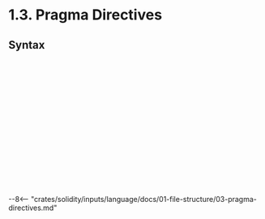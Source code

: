 <!-- This file is generated automatically by infrastructure scripts. Please don't edit by hand. -->

# 1.3. Pragma Directives

## Syntax

```{ .ebnf #PragmaDirective }

```

<pre ebnf-snippet="PragmaDirective" style="display: none;"><a href="#PragmaDirective"><span class="k">PragmaDirective</span></a><span class="o"> = </span><span class="cm">(* pragma_keyword: *)</span><span class="o"> </span><a href="../08-keywords#PragmaKeyword"><span class="k">PRAGMA_KEYWORD</span></a><br /><span class="o">                  </span><span class="cm">(* pragma: *)</span><span class="o"> </span><a href="#Pragma"><span class="k">Pragma</span></a><br /><span class="o">                  </span><span class="cm">(* semicolon: *)</span><span class="o"> </span><a href="../09-punctuation#Semicolon"><span class="k">SEMICOLON</span></a><span class="o">;</span></pre>

```{ .ebnf #Pragma }

```

<pre ebnf-snippet="Pragma" style="display: none;"><a href="#Pragma"><span class="k">Pragma</span></a><span class="o"> = </span><span class="cm">(* variant: *)</span><span class="o"> </span><a href="#ABICoderPragma"><span class="k">ABICoderPragma</span></a><br /><span class="o">       | </span><span class="cm">(* variant: *)</span><span class="o"> </span><a href="#ExperimentalPragma"><span class="k">ExperimentalPragma</span></a><br /><span class="o">       | </span><span class="cm">(* variant: *)</span><span class="o"> </span><a href="#VersionPragma"><span class="k">VersionPragma</span></a><span class="o">;</span></pre>

```{ .ebnf #ABICoderPragma }

```

<pre ebnf-snippet="ABICoderPragma" style="display: none;"><a href="#ABICoderPragma"><span class="k">ABICoderPragma</span></a><span class="o"> = </span><span class="cm">(* abicoder_keyword: *)</span><span class="o"> </span><a href="#AbicoderKeyword"><span class="k">ABICODER_KEYWORD</span></a><br /><span class="o">                 </span><span class="cm">(* version: *)</span><span class="o"> </span><a href="../../05-expressions/06-identifiers#Identifier"><span class="k">IDENTIFIER</span></a><span class="o">;</span></pre>

```{ .ebnf #ExperimentalPragma }

```

<pre ebnf-snippet="ExperimentalPragma" style="display: none;"><a href="#ExperimentalPragma"><span class="k">ExperimentalPragma</span></a><span class="o"> = </span><span class="cm">(* experimental_keyword: *)</span><span class="o"> </span><a href="#ExperimentalKeyword"><span class="k">EXPERIMENTAL_KEYWORD</span></a><br /><span class="o">                     </span><span class="cm">(* feature: *)</span><span class="o"> </span><a href="#ExperimentalFeature"><span class="k">ExperimentalFeature</span></a><span class="o">;</span></pre>

```{ .ebnf #ExperimentalFeature }

```

<pre ebnf-snippet="ExperimentalFeature" style="display: none;"><a href="#ExperimentalFeature"><span class="k">ExperimentalFeature</span></a><span class="o"> = </span><span class="cm">(* variant: *)</span><span class="o"> </span><a href="../../05-expressions/06-identifiers#Identifier"><span class="k">IDENTIFIER</span></a><br /><span class="o">                    | </span><span class="cm">(* variant: *)</span><span class="o"> </span><a href="../../05-expressions/05-strings#StringLiteral"><span class="k">StringLiteral</span></a><span class="o">;</span></pre>

```{ .ebnf #VersionPragma }

```

<pre ebnf-snippet="VersionPragma" style="display: none;"><a href="#VersionPragma"><span class="k">VersionPragma</span></a><span class="o"> = </span><span class="cm">(* solidity_keyword: *)</span><span class="o"> </span><a href="#SolidityKeyword"><span class="k">SOLIDITY_KEYWORD</span></a><br /><span class="o">                </span><span class="cm">(* sets: *)</span><span class="o"> </span><a href="#VersionExpressionSets"><span class="k">VersionExpressionSets</span></a><span class="o">;</span></pre>

```{ .ebnf #VersionExpressionSets }

```

<pre ebnf-snippet="VersionExpressionSets" style="display: none;"><a href="#VersionExpressionSets"><span class="k">VersionExpressionSets</span></a><span class="o"> = </span><span class="cm">(* item: *)</span><span class="o"> </span><a href="#VersionExpressionSet"><span class="k">VersionExpressionSet</span></a><span class="o"> </span><span class="o">(</span><span class="cm">(* separator: *)</span><span class="o"> </span><a href="../09-punctuation#BarBar"><span class="k">BAR_BAR</span></a><span class="o"> </span><span class="cm">(* item: *)</span><span class="o"> </span><a href="#VersionExpressionSet"><span class="k">VersionExpressionSet</span></a><span class="o">)</span><span class="o">*</span><span class="o">;</span></pre>

```{ .ebnf #VersionExpressionSet }

```

<pre ebnf-snippet="VersionExpressionSet" style="display: none;"><a href="#VersionExpressionSet"><span class="k">VersionExpressionSet</span></a><span class="o"> = </span><span class="cm">(* item: *)</span><span class="o"> </span><a href="#VersionExpression"><span class="k">VersionExpression</span></a><span class="o">+</span><span class="o">;</span></pre>

```{ .ebnf #VersionExpression }

```

<pre ebnf-snippet="VersionExpression" style="display: none;"><a href="#VersionExpression"><span class="k">VersionExpression</span></a><span class="o"> = </span><span class="cm">(* variant: *)</span><span class="o"> </span><a href="#VersionRange"><span class="k">VersionRange</span></a><br /><span class="o">                  | </span><span class="cm">(* variant: *)</span><span class="o"> </span><a href="#VersionComparator"><span class="k">VersionComparator</span></a><br /><span class="o">                  | </span><span class="cm">(* variant: *)</span><span class="o"> </span><a href="#VersionSpecifiers"><span class="k">VersionSpecifiers</span></a><br /><span class="o">                  | </span><span class="cm">(* variant: *)</span><span class="o"> </span><a href="#SingleQuotedVersionLiteral"><span class="k">SINGLE_QUOTED_VERSION_LITERAL</span></a><br /><span class="o">                  | </span><span class="cm">(* variant: *)</span><span class="o"> </span><a href="#DoubleQuotedVersionLiteral"><span class="k">DOUBLE_QUOTED_VERSION_LITERAL</span></a><span class="o">;</span></pre>

```{ .ebnf #VersionRange }

```

<pre ebnf-snippet="VersionRange" style="display: none;"><span class="cm">(* Left-associative binary operator *)</span><br /><a href="#VersionRange"><span class="k">VersionRange</span></a><span class="o"> = </span><span class="cm">(* left_operand: *)</span><span class="o"> </span><a href="#VersionExpression"><span class="k">VersionExpression</span></a><br /><span class="o">               </span><span class="cm">(* operator: *)</span><span class="o"> </span><a href="../09-punctuation#Minus"><span class="k">MINUS</span></a><br /><span class="o">               </span><span class="cm">(* right_operand: *)</span><span class="o"> </span><a href="#VersionExpression"><span class="k">VersionExpression</span></a><span class="o">;</span></pre>

```{ .ebnf #VersionComparator }

```

<pre ebnf-snippet="VersionComparator" style="display: none;"><span class="cm">(* Prefix unary operator *)</span><br /><a href="#VersionComparator"><span class="k">VersionComparator</span></a><span class="o"> = </span><span class="cm">(* operator: *)</span><span class="o"> </span><a href="../09-punctuation#Caret"><span class="k">CARET</span></a><br /><span class="o">                    </span><span class="cm">(* operand: *)</span><span class="o"> </span><a href="#VersionExpression"><span class="k">VersionExpression</span></a><span class="o">;</span><br /><br /><span class="cm">(* Prefix unary operator *)</span><br /><a href="#VersionComparator"><span class="k">VersionComparator</span></a><span class="o"> = </span><span class="cm">(* operator: *)</span><span class="o"> </span><a href="../09-punctuation#Tilde"><span class="k">TILDE</span></a><br /><span class="o">                    </span><span class="cm">(* operand: *)</span><span class="o"> </span><a href="#VersionExpression"><span class="k">VersionExpression</span></a><span class="o">;</span><br /><br /><span class="cm">(* Prefix unary operator *)</span><br /><a href="#VersionComparator"><span class="k">VersionComparator</span></a><span class="o"> = </span><span class="cm">(* operator: *)</span><span class="o"> </span><a href="../09-punctuation#Equal"><span class="k">EQUAL</span></a><br /><span class="o">                    </span><span class="cm">(* operand: *)</span><span class="o"> </span><a href="#VersionExpression"><span class="k">VersionExpression</span></a><span class="o">;</span><br /><br /><span class="cm">(* Prefix unary operator *)</span><br /><a href="#VersionComparator"><span class="k">VersionComparator</span></a><span class="o"> = </span><span class="cm">(* operator: *)</span><span class="o"> </span><a href="../09-punctuation#LessThan"><span class="k">LESS_THAN</span></a><br /><span class="o">                    </span><span class="cm">(* operand: *)</span><span class="o"> </span><a href="#VersionExpression"><span class="k">VersionExpression</span></a><span class="o">;</span><br /><br /><span class="cm">(* Prefix unary operator *)</span><br /><a href="#VersionComparator"><span class="k">VersionComparator</span></a><span class="o"> = </span><span class="cm">(* operator: *)</span><span class="o"> </span><a href="../09-punctuation#GreaterThan"><span class="k">GREATER_THAN</span></a><br /><span class="o">                    </span><span class="cm">(* operand: *)</span><span class="o"> </span><a href="#VersionExpression"><span class="k">VersionExpression</span></a><span class="o">;</span><br /><br /><span class="cm">(* Prefix unary operator *)</span><br /><a href="#VersionComparator"><span class="k">VersionComparator</span></a><span class="o"> = </span><span class="cm">(* operator: *)</span><span class="o"> </span><a href="../09-punctuation#LessThanEqual"><span class="k">LESS_THAN_EQUAL</span></a><br /><span class="o">                    </span><span class="cm">(* operand: *)</span><span class="o"> </span><a href="#VersionExpression"><span class="k">VersionExpression</span></a><span class="o">;</span><br /><br /><span class="cm">(* Prefix unary operator *)</span><br /><a href="#VersionComparator"><span class="k">VersionComparator</span></a><span class="o"> = </span><span class="cm">(* operator: *)</span><span class="o"> </span><a href="../09-punctuation#GreaterThanEqual"><span class="k">GREATER_THAN_EQUAL</span></a><br /><span class="o">                    </span><span class="cm">(* operand: *)</span><span class="o"> </span><a href="#VersionExpression"><span class="k">VersionExpression</span></a><span class="o">;</span></pre>

```{ .ebnf #VersionSpecifiers }

```

<pre ebnf-snippet="VersionSpecifiers" style="display: none;"><a href="#VersionSpecifiers"><span class="k">VersionSpecifiers</span></a><span class="o"> = </span><span class="cm">(* item: *)</span><span class="o"> </span><a href="#VersionSpecifier"><span class="k">VERSION_SPECIFIER</span></a><span class="o"> </span><span class="o">(</span><span class="cm">(* separator: *)</span><span class="o"> </span><a href="../09-punctuation#Period"><span class="k">PERIOD</span></a><span class="o"> </span><span class="cm">(* item: *)</span><span class="o"> </span><a href="#VersionSpecifier"><span class="k">VERSION_SPECIFIER</span></a><span class="o">)</span><span class="o">*</span><span class="o">;</span></pre>

```{ .ebnf #VersionSpecifier }

```

<pre ebnf-snippet="VersionSpecifier" style="display: none;"><a href="#VersionSpecifier"><span class="k">VERSION_SPECIFIER</span></a><span class="o"> = </span><a href="#VersionSpecifierFragment"><span class="k">«VERSION_SPECIFIER_FRAGMENT»</span></a><span class="o">;</span></pre>

```{ .ebnf #SingleQuotedVersionLiteral }

```

<pre ebnf-snippet="SingleQuotedVersionLiteral" style="display: none;"><a href="#SingleQuotedVersionLiteral"><span class="k">SINGLE_QUOTED_VERSION_LITERAL</span></a><span class="o"> = </span><span class="s2">"'"</span><span class="o"> </span><a href="#VersionSpecifierFragment"><span class="k">«VERSION_SPECIFIER_FRAGMENT»</span></a><span class="o"> </span><span class="o">(</span><span class="s2">"."</span><span class="o"> </span><a href="#VersionSpecifierFragment"><span class="k">«VERSION_SPECIFIER_FRAGMENT»</span></a><span class="o">)</span><span class="o">*</span><span class="o"> </span><span class="s2">"'"</span><span class="o">;</span></pre>

```{ .ebnf #DoubleQuotedVersionLiteral }

```

<pre ebnf-snippet="DoubleQuotedVersionLiteral" style="display: none;"><a href="#DoubleQuotedVersionLiteral"><span class="k">DOUBLE_QUOTED_VERSION_LITERAL</span></a><span class="o"> = </span><span class="s2">'"'</span><span class="o"> </span><a href="#VersionSpecifierFragment"><span class="k">«VERSION_SPECIFIER_FRAGMENT»</span></a><span class="o"> </span><span class="o">(</span><span class="s2">"."</span><span class="o"> </span><a href="#VersionSpecifierFragment"><span class="k">«VERSION_SPECIFIER_FRAGMENT»</span></a><span class="o">)</span><span class="o">*</span><span class="o"> </span><span class="s2">'"'</span><span class="o">;</span></pre>

```{ .ebnf #VersionSpecifierFragment }

```

<pre ebnf-snippet="VersionSpecifierFragment" style="display: none;"><a href="#VersionSpecifierFragment"><span class="k">«VERSION_SPECIFIER_FRAGMENT»</span></a><span class="o"> = </span><span class="o">(</span><span class="o">(</span><span class="s2">"0"</span><span class="o">…</span><span class="s2">"9"</span><span class="o">)</span><span class="o"> | </span><span class="s2">"x"</span><span class="o"> | </span><span class="s2">"X"</span><span class="o"> | </span><span class="s2">"*"</span><span class="o">)</span><span class="o">+</span><span class="o">;</span></pre>

```{ .ebnf #AbicoderKeyword }

```

<pre ebnf-snippet="AbicoderKeyword" style="display: none;"><span class="cm">(* Never reserved *)</span><br /><a href="#AbicoderKeyword"><span class="k">ABICODER_KEYWORD</span></a><span class="o"> = </span><span class="s2">"abicoder"</span><span class="o">;</span></pre>

```{ .ebnf #ExperimentalKeyword }

```

<pre ebnf-snippet="ExperimentalKeyword" style="display: none;"><span class="cm">(* Never reserved *)</span><br /><a href="#ExperimentalKeyword"><span class="k">EXPERIMENTAL_KEYWORD</span></a><span class="o"> = </span><span class="s2">"experimental"</span><span class="o">;</span></pre>

```{ .ebnf #SolidityKeyword }

```

<pre ebnf-snippet="SolidityKeyword" style="display: none;"><span class="cm">(* Never reserved *)</span><br /><a href="#SolidityKeyword"><span class="k">SOLIDITY_KEYWORD</span></a><span class="o"> = </span><span class="s2">"solidity"</span><span class="o">;</span></pre>

--8<-- "crates/solidity/inputs/language/docs/01-file-structure/03-pragma-directives.md"
